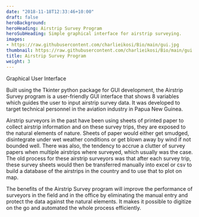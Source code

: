 ```yaml
---
date: "2018-11-18T12:33:46+10:00"
draft: false
heroBackground:
heroHeading: Airstrip Survey Program
heroSubHeading: Simple graphical interface for airstrip surveying.
images:
- https://raw.githubusercontent.com/charlieikosi/Bio/main/gui.jpg
thumbnail: https://raw.githubusercontent.com/charlieikosi/Bio/main/gui.jpg
title: Airstrip Survey Program
weight: 3
---
```


Graphical User Interface

Built using the Tkinter python package for GUI development, the Airstrip Survey program is a user-friendly GUI interface that shows 8 variables which guides the user to input airstrip survey data. It was developed to target technical personnel in the aviation industry in Papua New Guinea.

Airstrip surveyors in the past have been using sheets of printed paper to collect airstrip information and on these survey trips, they are exposed to the natural elements of nature. Sheets of paper would either get smudged, disintegrate under wet weather conditions or get blown away by wind if not bounded well. There was also, the tendency to accrue a clutter of survey papers when multiple airstrips where surveyed, which usually was the case. The old process for these airstrip surveyors was that after each survey trip, these survey sheets would then be transferred manually into excel or csv to build a database of the airstrips in the country and to use that to plot on map.

The benefits of the Airstrip Survey program will improve the performance of surveyors in the field and in the office by eliminating the manual entry and protect the data against the natural elements. It makes it possible to digitize on the go and automated the whole process efficiently.